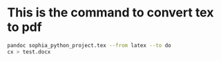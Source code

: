 # This is the command to convert tex to pdf

```bash
pandoc sophia_python_project.tex --from latex --to do
cx > test.docx
```
